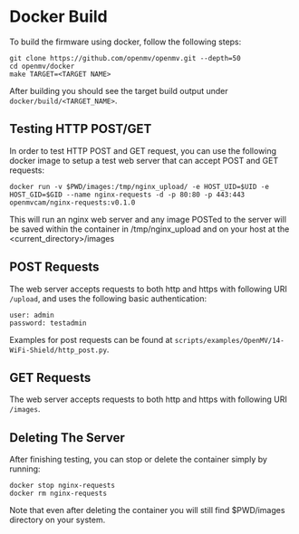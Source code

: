 # Docker Build

To build the firmware using docker, follow the following steps:

```
git clone https://github.com/openmv/openmv.git --depth=50
cd openmv/docker
make TARGET=<TARGET NAME>
```

After building you should see the target build output under `docker/build/<TARGET_NAME>`.

## Testing HTTP POST/GET

In order to test HTTP POST and GET request, you can use the following docker image to setup a test web server that can accept POST and GET requests:

```
docker run -v $PWD/images:/tmp/nginx_upload/ -e HOST_UID=$UID -e HOST_GID=$GID --name nginx-requests -d -p 80:80 -p 443:443 openmvcam/nginx-requests:v0.1.0
```

This will run an nginx web server and any image POSTed to the server will be saved within the container in /tmp/nginx_upload and on your host at the <current_directory>/images

## POST Requests

The web server accepts requests to both http and https with following URI `/upload`, and uses the following basic authentication:

```
user: admin
password: testadmin
```

Examples for post requests can be found at `scripts/examples/OpenMV/14-WiFi-Shield/http_post.py`.

## GET Requests

The web server accepts requests to both http and https with following URI `/images`.


## Deleting The Server

After finishing testing, you can stop or delete the container simply by running:

```
docker stop nginx-requests
docker rm nginx-requests
```

Note that even after deleting the container you will still find $PWD/images directory on your system.
